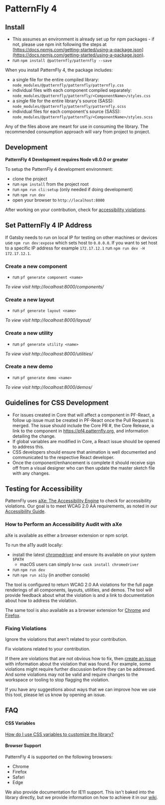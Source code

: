 # PatternFly 4

## Install

- This assumes an environment is already set up for npm packages - if not, please use npm init following the steps at [https://docs.npmjs.com/getting-started/using-a-package.json](https://docs.npmjs.com/getting-started/using-a-package.json).
- run `npm install @patternfly/patternfly --save`

When you install PatternFly 4, the package includes:

- a single file for the entire compiled library: `node_modules/@patternfly/patternfly/patternfly.css`
- individual files with each component compiled separately: `node_modules/@patternfly/patternfly/<ComponentName>/styles.css`
- a single file for the entire library's source (SASS): `node_modules/@patternfly/patternfly/patternfly.scss`
- individual files for each component's source (SASS): `node_modules/@patternfly/patternfly/<ComponentName>/styles.scss`

Any of the files above are meant for use in consuming the library. The recommended
consumption approach will vary from project to project.

## Development

**PatternFly 4 Development requires Node v8.0.0 or greater**

To setup the PatternFly 4 development environment:

- clone the project
- run `npm install` from the project root
- run `npm run cli:setup` (only needed if doing development)
- run `npm run dev`
- open your browser to `http://localhost:8000`

After working on your contribution, check for [accessibility violations](#testing-for-accessibility).

## Set PatternFly 4 IP Address

If Gatsby needs to run on local IP for testing on other machines or devices use `npm run dev:expose` which sets host to `0.0.0.0`.
If you want to set host to a specific IP address for example `172.17.12.1` run `npm run dev -H 172.17.12.1`.

### Create a new component

- run `pf generate component <name>`

*To view visit http://localhost:8000/components/<name>*

### Create a new layout

- run `pf generate layout <name>`

*To view visit http://localhost:8000/layout/<name>*

### Create a new utility

- run `pf generate utility <name>`

*To view visit http://localhost:8000/utilities/<name>*

### Create a new demo

- run `pf generate demo <name>`

*To view visit http://localhost:8000/demos/<name>*

## Guidelines for CSS Development

- For issues created in Core that will affect a component in PF-React, a follow up issue must be created in PF-React once the Pull Request is merged. The issue should include the Core PR #, the Core Release, a link to the component in https://pf4.patternfly.org, and information detailing the change.
- If global variables are modified in Core, a React issue should be opened to address this.
- CSS developers should ensure that animation is well documented and communicated to the respective React developer.
- Once the component/enhancement is complete it should receive sign off from a visual designer who can then update the master sketch file with any changes.

## Testing for Accessibility

PatternFly uses [aXe: The Accessibility Engine](https://www.deque.com/axe/) to check for accessibility violations. Our goal is to meet WCAG 2.0 AA requirements, as noted in our [Accessibility Guide](https://pf4.patternfly.org/accessibility-guide).

### How to Perform an Accessibility Audit with aXe
aXe is available as either a browser extension or npm script.

To run the a11y audit locally:
- install the latest [chromedriver](http://chromedriver.chromium.org/downloads) and ensure its available on your system `$PATH`
  - macOS users can simply `brew cask install chromedriver`
- run `npm run dev`
- run `npm run a11y` (in another console)

The tool is configured to return WCAG 2.0 AA violations for the full page renderings of all components, layouts, utilities, and demos. The tool will provide feedback about what the violation is and a link to documentation about how to address the violation.

The same tool is also available as a browser extension for [Chrome](https://chrome.google.com/webstore/detail/axe/lhdoppojpmngadmnindnejefpokejbdd) and [Firefox](https://addons.mozilla.org/en-US/firefox/addon/axe-devtools/).

### Fixing Violations

Ignore the violations that aren’t related to your contribution.

Fix violations related to your contribution.

If there are violations that are not obvious how to fix, then [create an issue](https://github.com/patternfly/patternfly-next/issues/new) with information about the violation that was found. For example, some violations might require further discussion before they can be addressed. And some violations may not be valid and require changes to the workspace or tooling to stop flagging the violation.

If you have any suggestions about ways that we can improve how we use this tool, please let us know by opening an issue.

## FAQ

#### CSS Variables
[How do I use CSS variables to customize
the library?](https://pf4.patternfly.org/guidelines#variables)

#### Browser Support
PatternFly 4 is supported on the following browsers:
- Chrome
- Firefox
- Safari
- Edge

We also provide documentation for IE11 support.  This isn't baked into the library directly, but we provide information on how to achieve it in our [wiki](https://github.com/patternfly/patternfly-next/wiki/IE11-Support). 